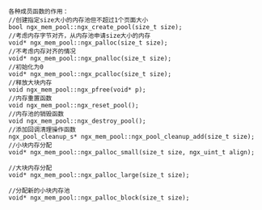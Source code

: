     各种成员函数的作用：
    //创建指定size大小的内存池但不超过1个页面大小
    bool ngx_mem_pool::ngx_create_pool(size_t size);
    //考虑内存字节对齐，从内存池申请size大小的内存
    void* ngx_mem_pool::ngx_palloc(size_t size);
    //不考虑内存对齐的情况
    void* ngx_mem_pool::ngx_pnalloc(size_t size);
    //初始化为0
    void* ngx_mem_pool::ngx_pcalloc(size_t size);
    //释放大块内存
    void ngx_mem_pool::ngx_pfree(void* p);
    //内存重置函数
    void ngx_mem_pool::ngx_reset_pool();
    //内存池的销毁函数
    void ngx_mem_pool::ngx_destroy_pool();
    //添加回调清理操作函数
    ngx_pool_cleanup_s* ngx_mem_pool::ngx_pool_cleanup_add(size_t size);
    //小块内存分配
    void* ngx_mem_pool::ngx_palloc_small(size_t size, ngx_uint_t align);

    //大块内存分配
    void* ngx_mem_pool::ngx_palloc_large(size_t size);

    //分配新的小块内存池
    void* ngx_mem_pool::ngx_palloc_block(size_t size);
